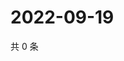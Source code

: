 # 2022-09-19

共 0 条

<!-- BEGIN WEIBO -->
<!-- 最后更新时间 Mon Sep 19 2022 20:37:28 GMT+0800 (China Standard Time) -->

<!-- END WEIBO -->
